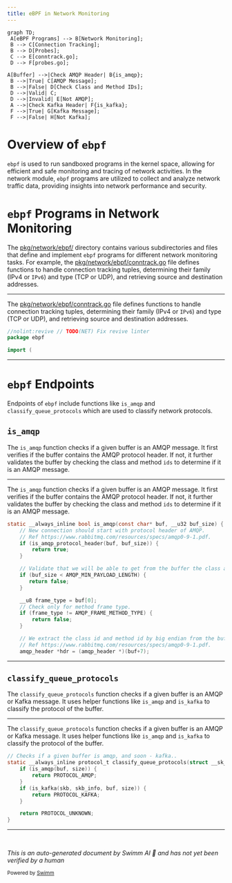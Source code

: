 ```yaml
---
title: eBPF in Network Monitoring
---
```

```mermaid
graph TD;
 A[eBPF Programs] --> B[Network Monitoring];
 B --> C[Connection Tracking];
 B --> D[Probes];
 C --> E[conntrack.go];
 D --> F[probes.go];

A[Buffer] -->|Check AMQP Header| B{is_amqp};
 B -->|True| C[AMQP Message];
 B -->|False| D[Check Class and Method IDs];
 D -->|Valid| C;
 D -->|Invalid| E[Not AMQP];
 A -->|Check Kafka Header| F{is_kafka};
 F -->|True| G[Kafka Message];
 F -->|False| H[Not Kafka];
```

# Overview of <SwmToken path="pkg/network/ebpf/conntrack.go" pos="9:2:2" line-data="package ebpf">`ebpf`</SwmToken>

<SwmToken path="pkg/network/ebpf/conntrack.go" pos="9:2:2" line-data="package ebpf">`ebpf`</SwmToken> is used to run sandboxed programs in the kernel space, allowing for efficient and safe monitoring and tracing of network activities. In the network module, <SwmToken path="pkg/network/ebpf/conntrack.go" pos="9:2:2" line-data="package ebpf">`ebpf`</SwmToken> programs are utilized to collect and analyze network traffic data, providing insights into network performance and security.

# <SwmToken path="pkg/network/ebpf/conntrack.go" pos="9:2:2" line-data="package ebpf">`ebpf`</SwmToken> Programs in Network Monitoring

The <SwmPath>[pkg/network/ebpf/](pkg/network/ebpf/)</SwmPath> directory contains various subdirectories and files that define and implement <SwmToken path="pkg/network/ebpf/conntrack.go" pos="9:2:2" line-data="package ebpf">`ebpf`</SwmToken> programs for different network monitoring tasks. For example, the <SwmPath>[pkg/network/ebpf/conntrack.go](pkg/network/ebpf/conntrack.go)</SwmPath> file defines functions to handle connection tracking tuples, determining their family (IPv4 or <SwmToken path="pkg/network/ebpf/conntrack.go" pos="19:18:18" line-data="// Family returns whether a tuple is IPv4 or IPv6">`IPv6`</SwmToken>) and type (TCP or UDP), and retrieving source and destination addresses.

<SwmSnippet path="/pkg/network/ebpf/conntrack.go" line="8">

---

The <SwmPath>[pkg/network/ebpf/conntrack.go](pkg/network/ebpf/conntrack.go)</SwmPath> file defines functions to handle connection tracking tuples, determining their family (IPv4 or <SwmToken path="pkg/network/ebpf/conntrack.go" pos="19:18:18" line-data="// Family returns whether a tuple is IPv4 or IPv6">`IPv6`</SwmToken>) and type (TCP or UDP), and retrieving source and destination addresses.

```go
//nolint:revive // TODO(NET) Fix revive linter
package ebpf

import (
```

---

</SwmSnippet>

# <SwmToken path="pkg/network/ebpf/conntrack.go" pos="9:2:2" line-data="package ebpf">`ebpf`</SwmToken> Endpoints

Endpoints of <SwmToken path="pkg/network/ebpf/conntrack.go" pos="9:2:2" line-data="package ebpf">`ebpf`</SwmToken> include functions like <SwmToken path="pkg/network/ebpf/c/protocols/amqp/helpers.h" pos="21:6:6" line-data="static __always_inline bool is_amqp(const char* buf, __u32 buf_size) {">`is_amqp`</SwmToken> and <SwmToken path="pkg/network/ebpf/c/protocols/classification/protocol-classification.h" pos="125:6:6" line-data="static __always_inline protocol_t classify_queue_protocols(struct __sk_buff *skb, skb_info_t *skb_info, const char *buf, __u32 size) {">`classify_queue_protocols`</SwmToken> which are used to classify network protocols.

## <SwmToken path="pkg/network/ebpf/c/protocols/amqp/helpers.h" pos="21:6:6" line-data="static __always_inline bool is_amqp(const char* buf, __u32 buf_size) {">`is_amqp`</SwmToken>

The <SwmToken path="pkg/network/ebpf/c/protocols/amqp/helpers.h" pos="21:6:6" line-data="static __always_inline bool is_amqp(const char* buf, __u32 buf_size) {">`is_amqp`</SwmToken> function checks if a given buffer is an AMQP message. It first verifies if the buffer contains the AMQP protocol header. If not, it further validates the buffer by checking the class and method <SwmToken path="pkg/network/ebpf/c/protocols/amqp/helpers.h" pos="28:33:33" line-data="    // Validate that we will be able to get from the buffer the class and method ids.">`ids`</SwmToken> to determine if it is an AMQP message.

<SwmSnippet path="/pkg/network/ebpf/c/protocols/amqp/helpers.h" line="21">

---

The <SwmToken path="pkg/network/ebpf/c/protocols/amqp/helpers.h" pos="21:6:6" line-data="static __always_inline bool is_amqp(const char* buf, __u32 buf_size) {">`is_amqp`</SwmToken> function checks if a given buffer is an AMQP message. It first verifies if the buffer contains the AMQP protocol header. If not, it further validates the buffer by checking the class and method <SwmToken path="pkg/network/ebpf/c/protocols/amqp/helpers.h" pos="28:33:33" line-data="    // Validate that we will be able to get from the buffer the class and method ids.">`ids`</SwmToken> to determine if it is an AMQP message.

```c
static __always_inline bool is_amqp(const char* buf, __u32 buf_size) {
    // New connection should start with protocol header of AMQP.
    // Ref https://www.rabbitmq.com/resources/specs/amqp0-9-1.pdf.
    if (is_amqp_protocol_header(buf, buf_size)) {
        return true;
    }

    // Validate that we will be able to get from the buffer the class and method ids.
    if (buf_size < AMQP_MIN_PAYLOAD_LENGTH) {
       return false;
    }

    __u8 frame_type = buf[0];
    // Check only for method frame type.
    if (frame_type != AMQP_FRAME_METHOD_TYPE) {
        return false;
    }

    // We extract the class id and method id by big endian from the buffer.
    // Ref https://www.rabbitmq.com/resources/specs/amqp0-9-1.pdf.
    amqp_header *hdr = (amqp_header *)(buf+7);
```

---

</SwmSnippet>

## <SwmToken path="pkg/network/ebpf/c/protocols/classification/protocol-classification.h" pos="125:6:6" line-data="static __always_inline protocol_t classify_queue_protocols(struct __sk_buff *skb, skb_info_t *skb_info, const char *buf, __u32 size) {">`classify_queue_protocols`</SwmToken>

The <SwmToken path="pkg/network/ebpf/c/protocols/classification/protocol-classification.h" pos="125:6:6" line-data="static __always_inline protocol_t classify_queue_protocols(struct __sk_buff *skb, skb_info_t *skb_info, const char *buf, __u32 size) {">`classify_queue_protocols`</SwmToken> function checks if a given buffer is an AMQP or Kafka message. It uses helper functions like <SwmToken path="pkg/network/ebpf/c/protocols/amqp/helpers.h" pos="21:6:6" line-data="static __always_inline bool is_amqp(const char* buf, __u32 buf_size) {">`is_amqp`</SwmToken> and <SwmToken path="pkg/network/ebpf/c/protocols/classification/protocol-classification.h" pos="129:4:4" line-data="    if (is_kafka(skb, skb_info, buf, size)) {">`is_kafka`</SwmToken> to classify the protocol of the buffer.

<SwmSnippet path="/pkg/network/ebpf/c/protocols/classification/protocol-classification.h" line="124">

---

The <SwmToken path="pkg/network/ebpf/c/protocols/classification/protocol-classification.h" pos="125:6:6" line-data="static __always_inline protocol_t classify_queue_protocols(struct __sk_buff *skb, skb_info_t *skb_info, const char *buf, __u32 size) {">`classify_queue_protocols`</SwmToken> function checks if a given buffer is an AMQP or Kafka message. It uses helper functions like <SwmToken path="pkg/network/ebpf/c/protocols/classification/protocol-classification.h" pos="126:4:4" line-data="    if (is_amqp(buf, size)) {">`is_amqp`</SwmToken> and <SwmToken path="pkg/network/ebpf/c/protocols/classification/protocol-classification.h" pos="129:4:4" line-data="    if (is_kafka(skb, skb_info, buf, size)) {">`is_kafka`</SwmToken> to classify the protocol of the buffer.

```c
// Checks if a given buffer is amqp, and soon - kafka..
static __always_inline protocol_t classify_queue_protocols(struct __sk_buff *skb, skb_info_t *skb_info, const char *buf, __u32 size) {
    if (is_amqp(buf, size)) {
        return PROTOCOL_AMQP;
    }
    if (is_kafka(skb, skb_info, buf, size)) {
        return PROTOCOL_KAFKA;
    }

    return PROTOCOL_UNKNOWN;
}
```

---

</SwmSnippet>

&nbsp;

*This is an auto-generated document by Swimm AI 🌊 and has not yet been verified by a human*

<SwmMeta version="3.0.0" repo-id="Z2l0aHViJTNBJTNBZGF0YWRvZy1hZ2VudCUzQSUzQVN3aW1tLURlbW8=" repo-name="datadog-agent"><sup>Powered by [Swimm](/)</sup></SwmMeta>
